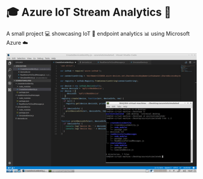 # :mortar_board: Azure IoT Stream Analytics :page_with_curl:
A small project :computer: showcasing IoT :satellite: endpoint analytics :bar_chart: using Microsoft Azure :cloud:

[![](images/thumb.png)](https://www.youtube.com/embed/5bd_xTevqAc?rel=0 "Using Azure to perform IoT endpoint analytics")
